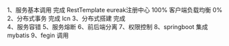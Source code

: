 1、服务基本调用  完成  RestTemplate 
    eureak注册中心  100% 
    客户端负载均衡  0%   
2、分布式事务   完成   lcn
3、分布式搭建  完成   
4、服务容错
5、服务熔断
6、前后端分离
7、权限控制
8、springboot 集成mybatis
9、fegin 调用
